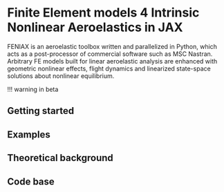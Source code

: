 # Finite Element models 4 Intrinsic Nonlinear Aeroelastics in JAX

FENIAX is an aeroelastic toolbox  written and parallelized in Python, which acts as a post-processor of commercial software such as MSC Nastran. 
Arbitrary FE models built for linear aeroelastic analysis are enhanced with geometric nonlinear effects, flight dynamics and linearized state-space solutions about nonlinear equilibrium.

!!! warning 
	in beta


## Getting started

## Examples

## Theoretical background

## Code base
	
